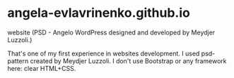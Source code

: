 # angela-evlavrinenko.github.io
website (PSD - Angelo WordPress designed and developed by Meydjer Luzzoli.)

That's one of my first experience in websites development.
I used psd-pattern created by Meydjer Luzzoli.
I don't use Bootstrap or any framework here: clear HTML+CSS.
